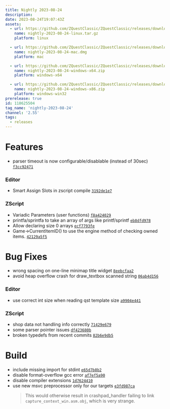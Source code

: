 ```yaml
---
title: Nightly 2023-08-24
description: 
date: 2023-08-24T19:07:43Z
assets: 
  - url: https://github.com/ZQuestClassic/ZQuestClassic/releases/download/nightly-2023-08-24/nightly-2023-08-24-linux.tar.gz
    name: nightly-2023-08-24-linux.tar.gz
    platform: linux

  - url: https://github.com/ZQuestClassic/ZQuestClassic/releases/download/nightly-2023-08-24/nightly-2023-08-24-mac.dmg
    name: nightly-2023-08-24-mac.dmg
    platform: mac

  - url: https://github.com/ZQuestClassic/ZQuestClassic/releases/download/nightly-2023-08-24/nightly-2023-08-24-windows-x64.zip
    name: nightly-2023-08-24-windows-x64.zip
    platform: windows-x64

  - url: https://github.com/ZQuestClassic/ZQuestClassic/releases/download/nightly-2023-08-24/nightly-2023-08-24-windows-x86.zip
    name: nightly-2023-08-24-windows-x86.zip
    platform: windows-win32
prerelease: true
id: 118625504
tag_name: 'nightly-2023-08-24'
channel: '2.55'
tags:
  - releases
---
```




# Features

- parser timeout is now configurable/disablable (instead of 30sec) [`f3cc92471`](https://github.com/ArmageddonGames/ZQuestClassic/commit/f3cc9247199a6e84d869bcb69f9999f907bea5f6)

### Editor

- Smart Assign Slots in zscript compile [`3192de1e7`](https://github.com/ArmageddonGames/ZQuestClassic/commit/3192de1e735078ddb5a5fc4e6e1947211858ab37)

### ZScript

- Variadic Parameters (user functions) [`f8a424029`](https://github.com/ArmageddonGames/ZQuestClassic/commit/f8a4240293772a78a8ff112146ce8d69370f2fc3)
- printfa/sprintfa to take an array of args like printf/sprintf [`eb8dfd978`](https://github.com/ArmageddonGames/ZQuestClassic/commit/eb8dfd9780270276a0ef2d14d46b2babcb97e301)
- Allow declaring size 0 arrays [`ecf7793fe`](https://github.com/ArmageddonGames/ZQuestClassic/commit/ecf7793fe95ab784241321cfcf7d706f3fa3d9de)
- Game->CurrentItemID() to use the engine method of checking owned items. [`42129a5f5`](https://github.com/ArmageddonGames/ZQuestClassic/commit/42129a5f547d3901c66d8bedde0284bd1e6f395d)

# Bug Fixes

- wrong spacing on one-line minimap title widget [`8eebcfaa2`](https://github.com/ArmageddonGames/ZQuestClassic/commit/8eebcfaa23844a7d59fe185d443e8672e7a8ce39)
- avoid heap overflow crash for draw_textbox scanned string [`06ab4d156`](https://github.com/ArmageddonGames/ZQuestClassic/commit/06ab4d1567e24a6d1f971e7d0198c37d77e173e2)

### Editor

- use correct int size when reading qst template size [`a9904e441`](https://github.com/ArmageddonGames/ZQuestClassic/commit/a9904e441e4d1f80fb1b2b88d69f4cbf07bcb80a)

### ZScript

- shop data not handling info correctly [`71429e679`](https://github.com/ArmageddonGames/ZQuestClassic/commit/71429e679bea44c609e3c4b2af03338eccdea1fa)
- some parser pointer issues [`df423680b`](https://github.com/ArmageddonGames/ZQuestClassic/commit/df423680b66f0dcc624a6a10a3b12eb5c97aad4b)
- broken typedefs from recent commits [`82b6e9db5`](https://github.com/ArmageddonGames/ZQuestClassic/commit/82b6e9db568667a0f23285dabef80012c5045f78)

# Build

- include missing import for stdint [`e65d7b8b2`](https://github.com/ArmageddonGames/ZQuestClassic/commit/e65d7b8b21f44842da5ae972bd949eecf60637dc)
- disable format-overflow gcc error [`af7ef5a90`](https://github.com/ArmageddonGames/ZQuestClassic/commit/af7ef5a90adce475361f5335e10e9801e1983ed8)
- disable compiler extensions [`1d7624410`](https://github.com/ArmageddonGames/ZQuestClassic/commit/1d762441059f8a053466f5247c5c14fdc29dd939)
- use new msvc preprocessor only for our targets [`e3fd987ca`](https://github.com/ArmageddonGames/ZQuestClassic/commit/e3fd987cac34c5bacd811c26a8e9f945966cf0a6)
   &nbsp;
   >This would otherwise result in crashpad_handler failing to link `capture_context_win.asm.obj`, which is very strange. 
   >

